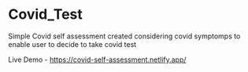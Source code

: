 # Covid_Test

Simple Covid self assessment created considering covid symptomps to enable user to decide to take covid test

Live Demo - https://covid-self-assessment.netlify.app/
